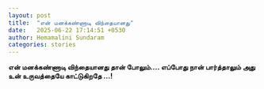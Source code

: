 ```yaml
---
layout: post
title:  "என் மனக்கண்ணாடி விந்தையானது"
date:   2025-06-22 17:14:51 +0530
author: Hemamalini Sundaram
categories: stories
---
```


**என் மனக்கண்ணாடி விந்தையானது தான் போலும்\.... எப்போது நான் பார்த்தாலும் அது உன்
உருவத்தையே காட்டுகிறதே \...!**
